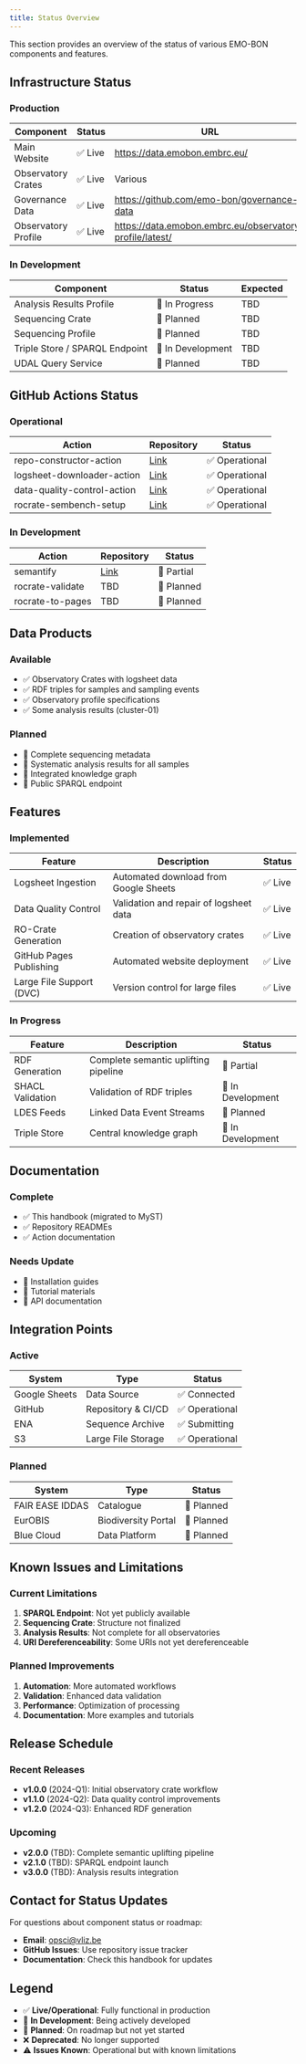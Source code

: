 ```yaml
---
title: Status Overview
---
```


This section provides an overview of the status of various EMO-BON components and features.

## Infrastructure Status

### Production

| Component | Status | URL |
|-----------|--------|-----|
| Main Website | ✅ Live | https://data.emobon.embrc.eu/ |
| Observatory Crates | ✅ Live | Various |
| Governance Data | ✅ Live | https://github.com/emo-bon/governance-data |
| Observatory Profile | ✅ Live | https://data.emobon.embrc.eu/observatory-profile/latest/ |

### In Development

| Component | Status | Expected |
|-----------|--------|----------|
| Analysis Results Profile | 🚧 In Progress | TBD |
| Sequencing Crate | 🚧 Planned | TBD |
| Sequencing Profile | 🚧 Planned | TBD |
| Triple Store / SPARQL Endpoint | 🚧 In Development | TBD |
| UDAL Query Service | 🚧 Planned | TBD |

## GitHub Actions Status

### Operational

| Action | Repository | Status |
|--------|------------|--------|
| repo-constructor-action | [Link](https://github.com/emo-bon/repo-constructor-action) | ✅ Operational |
| logsheet-downloader-action | [Link](https://github.com/emo-bon/logsheet-downloader-action) | ✅ Operational |
| data-quality-control-action | [Link](https://github.com/emo-bon/data-quality-control-action) | ✅ Operational |
| rocrate-sembench-setup | [Link](https://github.com/vliz-be-opsci/rocrate-sembench-setup) | ✅ Operational |

### In Development

| Action | Repository | Status |
|--------|------------|--------|
| semantify | [Link](https://github.com/vliz-be-opsci/semantify) | 🚧 Partial |
| rocrate-validate | TBD | 🚧 Planned |
| rocrate-to-pages | TBD | 🚧 Planned |

## Data Products

### Available

- ✅ Observatory Crates with logsheet data
- ✅ RDF triples for samples and sampling events
- ✅ Observatory profile specifications
- ✅ Some analysis results (cluster-01)

### Planned

- 🚧 Complete sequencing metadata
- 🚧 Systematic analysis results for all samples
- 🚧 Integrated knowledge graph
- 🚧 Public SPARQL endpoint

## Features

### Implemented

| Feature | Description | Status |
|---------|-------------|--------|
| Logsheet Ingestion | Automated download from Google Sheets | ✅ Live |
| Data Quality Control | Validation and repair of logsheet data | ✅ Live |
| RO-Crate Generation | Creation of observatory crates | ✅ Live |
| GitHub Pages Publishing | Automated website deployment | ✅ Live |
| Large File Support (DVC) | Version control for large files | ✅ Live |

### In Progress

| Feature | Description | Status |
|---------|-------------|--------|
| RDF Generation | Complete semantic uplifting pipeline | 🚧 Partial |
| SHACL Validation | Validation of RDF triples | 🚧 In Development |
| LDES Feeds | Linked Data Event Streams | 🚧 Planned |
| Triple Store | Central knowledge graph | 🚧 In Development |

## Documentation

### Complete

- ✅ This handbook (migrated to MyST)
- ✅ Repository READMEs
- ✅ Action documentation

### Needs Update

- 🚧 Installation guides
- 🚧 Tutorial materials
- 🚧 API documentation

## Integration Points

### Active

| System | Type | Status |
|--------|------|--------|
| Google Sheets | Data Source | ✅ Connected |
| GitHub | Repository & CI/CD | ✅ Operational |
| ENA | Sequence Archive | ✅ Submitting |
| S3 | Large File Storage | ✅ Operational |

### Planned

| System | Type | Status |
|--------|------|--------|
| FAIR EASE IDDAS | Catalogue | 🚧 Planned |
| EurOBIS | Biodiversity Portal | 🚧 Planned |
| Blue Cloud | Data Platform | 🚧 Planned |

## Known Issues and Limitations

### Current Limitations

1. **SPARQL Endpoint**: Not yet publicly available
2. **Sequencing Crate**: Structure not finalized
3. **Analysis Results**: Not complete for all observatories
4. **URI Dereferenceability**: Some URIs not yet dereferenceable

### Planned Improvements

1. **Automation**: More automated workflows
2. **Validation**: Enhanced data validation
3. **Performance**: Optimization of processing
4. **Documentation**: More examples and tutorials

## Release Schedule

### Recent Releases

- **v1.0.0** (2024-Q1): Initial observatory crate workflow
- **v1.1.0** (2024-Q2): Data quality control improvements
- **v1.2.0** (2024-Q3): Enhanced RDF generation

### Upcoming

- **v2.0.0** (TBD): Complete semantic uplifting pipeline
- **v2.1.0** (TBD): SPARQL endpoint launch
- **v3.0.0** (TBD): Analysis results integration

## Contact for Status Updates

For questions about component status or roadmap:
- **Email**: opsci@vliz.be
- **GitHub Issues**: Use repository issue tracker
- **Documentation**: Check this handbook for updates

## Legend

- ✅ **Live/Operational**: Fully functional in production
- 🚧 **In Development**: Being actively developed
- 🚧 **Planned**: On roadmap but not yet started
- ❌ **Deprecated**: No longer supported
- ⚠️ **Issues Known**: Operational but with known limitations
